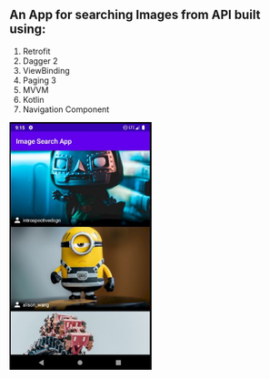 ## An App for searching Images from API built using:

1. Retrofit
2. Dagger 2
3. ViewBinding
4. Paging 3
5. MVVM
6. Kotlin
7. Navigation Component


<img src="https://github.com/amtheshubham/Image-Search-App/blob/master/screenshot.JPG" width=250>
